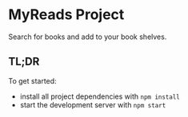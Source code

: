 # MyReads Project

Search for books and add to your book shelves.

## TL;DR

To get started:

* install all project dependencies with `npm install`
* start the development server with `npm start`

